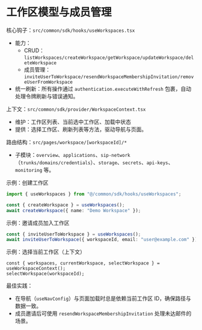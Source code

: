 # 工作区模型与成员管理

核心钩子：`src/common/sdk/hooks/useWorkspaces.tsx`
- 能力：
  - CRUD：`listWorkspaces/createWorkspace/getWorkspace/updateWorkspace/deleteWorkspace`
  - 成员管理：`inviteUserToWorkspace/resendWorkspaceMembershipInvitation/removeUserFromWorkspace`
- 统一刷新：所有操作通过 `authentication.executeWithRefresh` 包裹，自动处理令牌刷新与错误通知。

上下文：`src/common/sdk/provider/WorkspaceContext.tsx`
- 维护：工作区列表、当前选中工作区、加载中状态
- 提供：选择工作区、刷新列表等方法，驱动导航与页面。

路由结构：`src/pages/workspace/[workspaceId]/*`
- 子模块：`overview`、`applications`、`sip-network`（`trunks/domains/credentials`）、`storage`、`secrets`、`api-keys`、`monitoring` 等。

示例：创建工作区
```ts
import { useWorkspaces } from "@/common/sdk/hooks/useWorkspaces";

const { createWorkspace } = useWorkspaces();
await createWorkspace({ name: "Demo Workspace" });
```

示例：邀请成员加入工作区
```ts
const { inviteUserToWorkspace } = useWorkspaces();
await inviteUserToWorkspace({ workspaceId, email: "user@example.com" });
```

示例：选择当前工作区（上下文）
```tsx
const { workspaces, currentWorkspace, selectWorkspace } = useWorkspaceContext();
selectWorkspace(workspaceId);
```

最佳实践：
- 在导航（`useNavConfig`）与页面加载时总是依赖当前工作区 ID，确保路径与数据一致。
- 成员邀请后可使用 `resendWorkspaceMembershipInvitation` 处理未达邮件的场景。